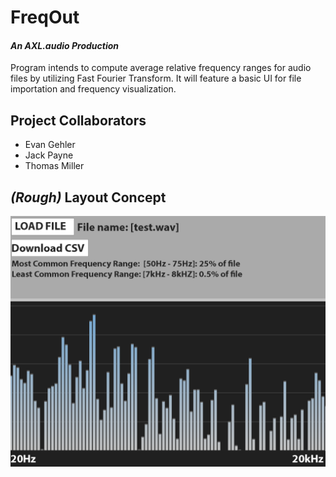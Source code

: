 # FreqOut
#### *An AXL.audio Production*

Program intends to compute average relative frequency ranges for audio files by utilizing Fast Fourier Transform. It will feature a basic UI for file importation and frequency visualization.

**Project Collaborators**
---
- Evan Gehler
- Jack Payne
- Thomas Miller

***(Rough)* Layout Concept**
---
![alt text](images/layout_concept.png)
